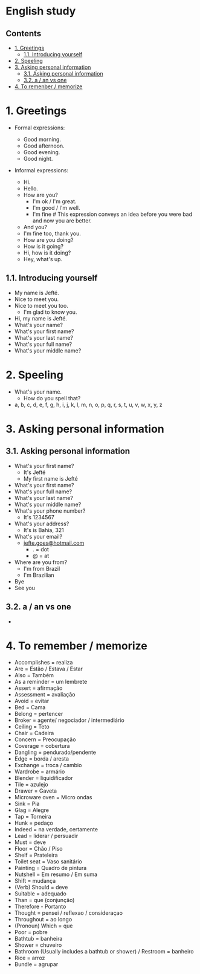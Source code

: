 # English study <!-- omit in toc -->

## Contents <!-- omit in toc -->

- [1. Greetings](#1-greetings)
  - [1.1. Introducing yourself](#11-introducing-yourself)
- [2. Speeling](#2-speeling)
- [3. Asking personal information](#3-asking-personal-information)
  - [3.1. Asking personal information](#31-asking-personal-information)
  - [3.2. a / an vs one](#32-a--an-vs-one)
- [4. To remenber / memorize](#4-to-remenber--memorize)

# 1. Greetings

- Formal expressions:

  - Good morning.
  - Good afternoon.
  - Good evening.
  - Good night.

- Informal expressions:
  - Hi.
  - Hello.
  - How are you?
    - I'm ok / I'm great.
    - I'm good / I'm well.
    - I'm fine # This expression conveys an idea before you were bad and now you are better.
  - And you?
  - I'm fine too, thank you.
  - How are you doing?
  - How is it going?
  - Hi, how is it doing?
  - Hey, what's up.

## 1.1. Introducing yourself

- My name is Jefté.
- Nice to meet you.
- Nice to meet you too.
  - I'm glad to know you.
- Hi, my name is Jefté.
- What's your name?
- What's your first name?
- What's your last name?
- What's your full name?
- What's your middle name?

# 2. Speeling

- What's your name.
  - How do you spell that?
- a, b, c, d, e, f, g, h, i, j, k, l, m, n, o, p, q, r, s, t, u, v, w, x, y, z

# 3. Asking personal information

## 3.1. Asking personal information

- What's your first name?
  - It's Jefté
  - My first name is Jefté
- What's your first name?
- What's your full name?
- What's your last name?
- What's your middle name?
- What's your phone number?
  - It's 1234567
- What's your address?
  - It's is Bahia, 321
- What's your email?
  - jefte.goes@hotmail.com
    - . = dot
    - @ = at
- Where are you from?
  - I'm from Brazil
  - I'm Brazilian
- Bye
- See you

## 3.2. a / an vs one

-

# 4. To remember / memorize

- Accomplishes = realiza
- Are = Estão / Estava / Estar
- Also = Também
- As a reminder = um lembrete
- Assert = afirmação
- Assessment = avaliação
- Avoid = evitar
- Bed = Cama
- Belong = pertencer
- Broker = agente/ negociador / intermediário
- Ceiling = Teto
- Chair = Cadeira
- Concern = Preocupação
- Coverage = cobertura
- Dangling = pendurado/pendente
- Edge = borda / aresta
- Exchange = troca / cambio
- Wardrobe = armário
- Blender = liquidificador
- Tile = azulejo
- Drawer = Gaveta
- Microware oven = Micro ondas
- Sink = Pia
- Glag = Alegre
- Tap = Torneira
- Hunk = pedaço
- Indeed = na verdade, certamente
- Lead = liderar / persuadir
- Must = deve
- Floor = Chão / Piso
- Shelf = Prateleira
- Toilet seat = Vaso sanitário
- Painting = Quadro de pintura
- Nutshell = Em resumo / Em suma
- Shift = mudança
- (Verb) Should = deve
- Suitable = adequado
- Than = que (conjunção)
- Therefore - Portanto
- Thought = pensei / reflexao / consideraçao
- Throughout = ao longo
- (Pronoun) Which = que
- Poor = pobre
- Bathtub = banheira
- Shower = chuveiro
- Bathroom (Usually includes a bathtub or shower) / Restroom = banheiro
- Rice = arroz
- Bundle = agrupar
